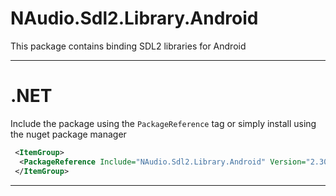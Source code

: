 # NAudio.Sdl2.Library.Android
This package contains binding SDL2 libraries for Android

---
# .NET
Include the package using the `PackageReference` tag or simply install using the nuget package manager
```xml
 <ItemGroup>
  <PackageReference Include="NAudio.Sdl2.Library.Android" Version="2.30.3" />
 </ItemGroup>
```
---